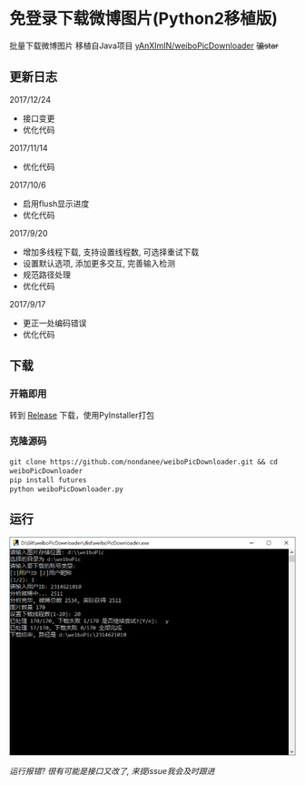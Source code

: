 # 免登录下载微博图片(Python2移植版)

批量下载微博图片
移植自Java项目 [yAnXImIN/weiboPicDownloader](https://github.com/yAnXImIN/weiboPicDownloader)
~~骗star~~

## 更新日志

2017/12/24
- 接口变更
- 优化代码

2017/11/14  
- 优化代码

2017/10/6  
- 启用flush显示进度
- 优化代码

2017/9/20  
- 增加多线程下载, 支持设置线程数, 可选择重试下载
- 设置默认选项, 添加更多交互, 完善输入检测
- 规范路径处理
- 优化代码

2017/9/17  
- 更正一处编码错误
- 优化代码  

## 下载

### 开箱即用
转到 [Release](https://github.com/nondanee/weiboPicDownloader/releases) 下载，使用PyInstaller打包

### 克隆源码
```
git clone https://github.com/nondanee/weiboPicDownloader.git && cd weiboPicDownloader
pip install futures
python weiboPicDownloader.py
```

## 运行
![show](show/screenshot.png)

*运行报错? 很有可能是接口又改了, 来提issue我会及时跟进*
